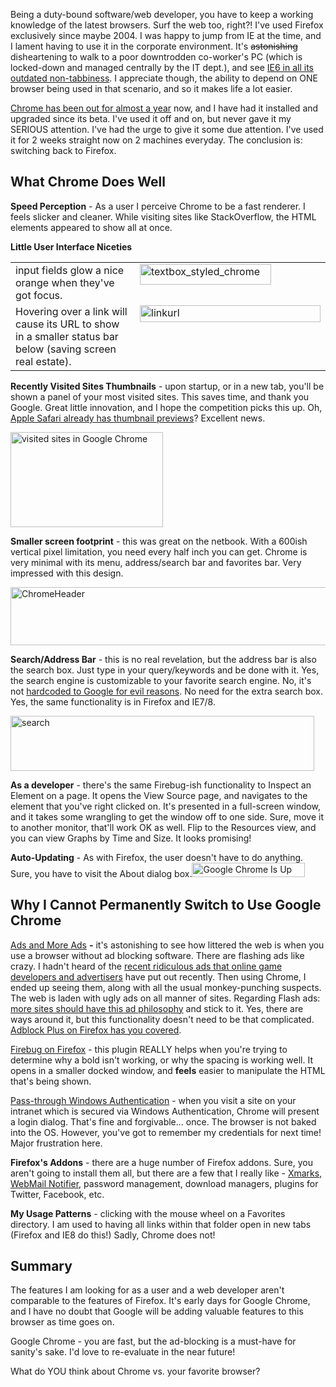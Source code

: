 <!--Title:"Google Chrome - Please Be Better For Glorious Web Usage", PublishedOn:"2009-07-25T08:44:04", Intro:"Being a duty-bound software/web developer, you have to keep a working knowledge of the latest browse" -->

<span>
  <p>Being a duty-bound software/web developer, you have to keep a working knowledge of the latest browsers. Surf the web too, right?! I've used Firefox exclusively since maybe 2004. I was happy to jump from IE at the time, and I lament having to use it in the corporate environment. It's <strike>astonishing</strike> disheartening to walk to a poor downtrodden co-worker's PC (which is locked-down and managed centrally by the IT dept.), and see <a href="http://www.stoplivinginthepast.com/">IE6 in all its outdated non-tabbiness</a>. I appreciate though, the ability to depend on ONE browser being used in that scenario, and so it makes life a lot easier. </p>
  <p>
    <a href="http://en.wikipedia.org/wiki/Google_chrome">Chrome has been out for almost a year</a> now, and I have had it installed and upgraded since its beta. I've used it off and on, but never gave it my SERIOUS attention. I've had the urge to give it some due attention. I've used it for 2 weeks straight now on 2 machines everyday. The conclusion is: switching back to Firefox.</p>
  <h2>What Chrome Does Well </h2>
  <p>
    <strong>Speed Perception</strong> - As a user I perceive Chrome to be a fast renderer. I feels slicker and cleaner. While visiting sites like StackOverflow, the HTML elements appeared to show all at once.</p>
  <p>
    <strong>Little User Interface Niceties</strong>
  </p>
  <table border="0" cellspacing="0" cellpadding="2" width="722">
    <tbody>
      <tr>
        <td valign="top" width="473">input fields glow a nice orange when they've got focus.</td>
        <td valign="top" width="247">
          <img style="border-right-width: 0px; display: inline; border-top-width: 0px; border-bottom-width: 0px; border-left-width: 0px" title="textbox_styled_chrome" border="0" alt="textbox_styled_chrome" src="http://devtxt.com/blog/blogimg/GoogleChromeWantItButPleaseChange_13264/textbox_styled_chrome.png" width="210" height="33" />
        </td>
      </tr>
      <tr>
        <td valign="top" width="473">Hovering over a link will cause its URL to show in a smaller status bar below (saving screen real estate). </td>
        <td valign="top" width="247">
          <img style="border-right-width: 0px; display: inline; border-top-width: 0px; border-bottom-width: 0px; border-left-width: 0px" title="linkurl" border="0" alt="linkurl" src="http://devtxt.com/blog/blogimg/GoogleChromeWantItButPleaseChange_13264/linkurl.png" width="289" height="27" />
        </td>
      </tr>
    </tbody>
  </table>
  <p></p>
  <p>
    <strong>Recently Visited Sites Thumbnails</strong> - upon startup, or in a new tab, you'll be shown a panel of your most visited sites. This saves time, and thank you Google. Great little innovation, and I hope the competition picks this up. Oh, <a href="http://images.macnn.com/esta/content/0902/safari4-topsites.jpg">Apple Safari already has thumbnail previews</a>? Excellent news.</p>
  <p>
    <img style="border-right-width: 0px; display: inline; border-top-width: 0px; border-bottom-width: 0px; border-left-width: 0px" title="visited sites in Google Chrome" border="0" alt="visited sites in Google Chrome" src="http://devtxt.com/blog/blogimg/GoogleChromeWantItButPleaseChange_13264/visited.png" width="244" height="152" />
  </p>
  <p>
    <strong>Smaller screen footprint</strong> - this was great on the netbook. With a 600ish vertical pixel limitation, you need every half inch you can get. Chrome is very minimal with its menu, address/search bar and favorites bar. Very impressed with this design.</p>
  <p>
    <img style="border-right-width: 0px; display: inline; border-top-width: 0px; border-bottom-width: 0px; border-left-width: 0px" title="ChromeHeader" border="0" alt="ChromeHeader" src="http://devtxt.com/blog/blogimg/GoogleChromeWantItButPleaseChange_13264/ChromeHeader.png" width="597" height="93" />
  </p>
  <p>
    <strong>Search/Address Bar</strong> - this is no real revelation, but the address bar is also the search box. Just type in your query/keywords and be done with it. Yes, the search engine is customizable to your favorite search engine. No, it's not <a href="http://www.wired.com/wired/archive/11.01/google_pr.html">hardcoded to Google for evil reasons</a>. No need for the extra search box. Yes, the same functionality is in Firefox and IE7/8.</p>
  <p>
    <img style="border-right-width: 0px; display: inline; border-top-width: 0px; border-bottom-width: 0px; border-left-width: 0px" title="search" border="0" alt="search" src="http://devtxt.com/blog/blogimg/GoogleChromeWantItButPleaseChange_13264/search.png" width="486" height="88" />
  </p>
  <p>
    <strong>As a developer</strong> - there's the same Firebug-ish functionality to Inspect an Element on a page. It opens the View Source page, and navigates to the element that you've right clicked on. It's presented in a full-screen window, and it takes some wrangling to get the window off to one side. Sure, move it to another monitor, that'll work OK as well. Flip to the Resources view, and you can view Graphs by Time and Size. It looks promising!</p>
  <p>
    <strong>Auto-Updating</strong> - As with Firefox, the user doesn't have to do anything. Sure, you have to visit the About dialog box.<img style="border-right-width: 0px; display: inline; border-top-width: 0px; border-bottom-width: 0px; border-left-width: 0px" title="Google Chrome Is Up To Date" border="0" alt="Google Chrome Is Up To Date" src="http://devtxt.com/blog/blogimg/GoogleChromeWantItButPleaseChange_13264/GoogleChromeIsUpToDate.png" width="181" height="23" /></p>
  <p></p>
  <p />
  <h2>Why I Cannot Permanently Switch to Use Google Chrome</h2>
  <p>
    <a href="https://addons.mozilla.org/en-US/firefox/addon/1865">Ads and More Ads</a>
    <strong> -</strong> it's astonishing to see how littered the web is when you use a browser without ad blocking software. There are flashing ads like crazy. I hadn't heard of the <a href="http://www.codinghorror.com/blog/archives/001286.html">recent ridiculous ads that online game developers and advertisers</a> have put out recently. Then using Chrome, I ended up seeing them, along with all the usual monkey-punching suspects. The web is laden with ugly ads on all manner of sites. Regarding Flash ads: <a href="http://blog.stackoverflow.com/2009/03/responsible-advertising-feed-a-programmer/">more sites should have this ad philosophy</a> and stick to it. Yes, there are ways around it, but this functionality doesn't need to be that complicated. <a href="http://adblockplus.org/en/">Adblock Plus on Firefox has you covered</a>.</p>
  <p>
    <a href="http://getfirebug.com/">Firebug on Firefox</a> - this plugin REALLY helps when you're trying to determine why a bold isn't working, or why the spacing is working well. It opens in a smaller docked window, and <strong>feels</strong> easier to manipulate the HTML that's being shown.</p>
  <p>
    <a href="http://serverfault.com/questions/19914/">Pass-through Windows Authentication</a> - when you visit a site on your intranet which is secured via Windows Authentication, Chrome will present a login dialog. That's fine and forgivable... once. The browser is not baked into the OS. However, you've got to remember my credentials for next time! Major frustration here. </p>
  <p>
    <strong>Firefox's Addons</strong> - there are a huge number of Firefox addons. Sure, you aren't going to install them all, but there are a few that I really like - <a href="https://addons.mozilla.org/en-US/firefox/addon/2410">Xmarks</a>, <a href="https://addons.mozilla.org/en-US/firefox/addon/4490">WebMail Notifier</a>, password management, download managers, plugins for Twitter, Facebook, etc. </p>
  <p>
    <strong>My Usage Patterns</strong> - clicking with the mouse wheel on a Favorites directory. I am used to having all links within that folder open in new tabs (Firefox and IE8 do this!) Sadly, Chrome does not!</p>
  <p></p>
  <h2>
    <strong>Summary</strong>
  </h2>
  <p>The features I am looking for as a user and a web developer aren't comparable to the features of Firefox. It's early days for Google Chrome, and I have no doubt that Google will be adding valuable features to this browser as time goes on.</p>
  <p>Google Chrome - you are fast, but the ad-blocking is a must-have for sanity's sake. I'd love to re-evaluate in the near future! </p>
  <p>What do YOU think about Chrome vs. your favorite browser?</p>
</span>